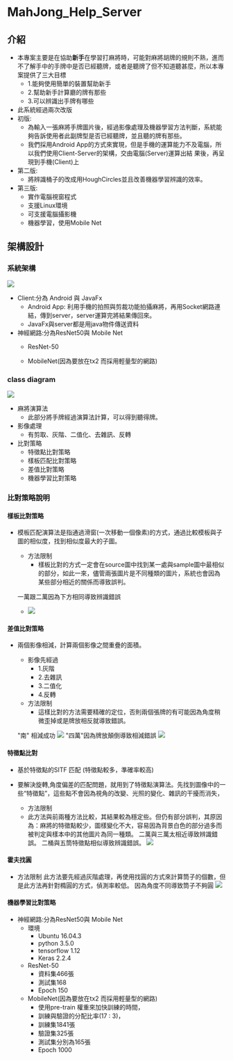# MahJong_Help_Server

## 介紹


- 本專案主要是在協助**新手**在學習打麻將時，可能對麻將胡牌的規則不熟，進而不了解手中的手牌中是否已經聽牌，或者是聽牌了但不知道聽甚麼，所以本專案提供了三大目標
    - 1.能夠使用簡單的裝置幫助新手
    - 2.幫助新手計算廳的牌有那些
    - 3.可以辨識出手牌有哪些
- 此系統經過兩次改版
- 初版:
    - 為輸入一張麻將手牌圖片後，經過影像處理及機器學習方法判斷，系統能夠告訴使用者此副牌型是否已經聽牌，並且聽的牌有那些。
    - 我們採用Android App的方式來實現，但是手機的運算能力不及電腦，所以我們使用Client-Server的架構，交由電腦(Server)運算出結 果後，再呈現到手機(Client)上
- 第二版:
    - 將辨識桶子的改成用HoughCircles並且改善機器學習辨識的效率。
- 第三版:
    - 實作電腦視窗程式
    - 支援Linux環境
    - 可支援電腦攝影機
    - 機器學習，使用Mobile Net
## 架構設計

### 系統架構
![](https://i.imgur.com/sTZ8vCP.png)
- Client:分為 Android 與 JavaFx
    - Android App: 利用手機的拍照與剪裁功能拍攝麻將，再用Socket網路連結，傳到server，server運算完將結果傳回來。
    - JavaFx與server都是用java物件傳送資料
- 神經網路:分為ResNet50與 Mobile Net
    - ResNet-50
        
    - MobileNet(因為要放在tx2 而採用輕量型的網路)
        

 ### class diagram

![](https://i.imgur.com/UHfHDqp.png)
     
- 麻將演算法
    - 此部分將手牌經過演算法計算，可以得到聽得牌。
- 影像處理
    - 有剪取、灰階、二值化、去雜訊、反轉
- 比對策略
    - 特徵點比對策略
    - 樣板匹配比對策略
    - 差值比對策略
    - 機器學習比對策略
### 比對策略說明

#### 樣板比對策略
- 模板匹配演算法是指通過滑窗(一次移動一個像素)的方式，通過比較模板與子圖的相似度，找到相似度最大的子圖。
    - 方法限制
        - 樣板比對的方式一定會在source圖中找到某一處與sample圖中最相似的部分，如此一來，儘管兩張圖片是不同種類的圖片，系統也會因為某些部分相近的關係而導致誤判。

    一萬跟二萬因為下方相同導致辨識錯誤
    - ![](https://i.imgur.com/uYztdeT.png)


#### 差值比對策略
- 兩個影像相減，計算兩個影像之間重疊的面積。
    - 影像先經過
        - 1.灰階  
        - 2.去雜訊
        - 3.二值化 
        - 4.反轉
    - 方法限制
	    - 這樣比對的方法需要精確的定位，否則兩個張牌的有可能因為角度稍微歪掉或是牌放相反就導致錯誤。

    "南" 相減成功
    ![](https://i.imgur.com/Bexv8yr.png)
    "四萬"因為牌放顛倒導致相減錯誤
    ![](https://i.imgur.com/uNWiScD.png)

#### 特徵點比對

- 基於特徵點的SITF 匹配 (特徵點較多，準確率較高)

- 要解決旋轉,角度偏差的匹配問題，就用到了特徵點演算法。先找到圖像中的一些“特徵點”，這些點不會因為視角的改變、光照的變化、雜訊的干擾而消失，
    - 方法限制
    - 此方法與前兩種方法比較，其結果較為穩定些。但仍有部分誤判，其原因為：麻將的特徵點較少，圖樣變化不大，容易因為背景白色的部分過多而被判定與樣本中的其他圖片為同一種類。
二萬與三萬太相近導致辨識錯誤。
二桶與五筒特徵點相似導致辨識錯誤。
![](https://i.imgur.com/ErYx0fo.png)

#### 霍夫找圓
- 方法限制
    此方法要先經過灰階處理，再使用找圓的方式來計算筒子的個數，但是此方法再針對橢圓的方式，偵測率較低。
因為角度不同導致筒子不夠圓
![](https://i.imgur.com/3hutvoq.png=100x)

#### 機器學習比對策略
- 神經網路:分為ResNet50與 Mobile Net
   - 環境
        - Ubuntu 16.04.3 
        - python 3.5.0
        - tensorflow 1.12  
        - Keras 2.2.4
    - ResNet-50
        - 資料集466張 
        - 測試集168
        - Epoch 150
    - MobileNet(因為要放在tx2 而採用輕量型的網路)
        - 使用pre-train 權重來加快訓練的時間，
        - 訓練與驗證的分配比率(17 : 3)，
        - 訓練集1841張
        - 驗證集325張
        - 測試集分別為165張
        - Epoch 1000
